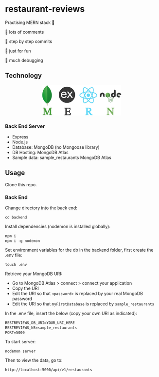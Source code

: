 # restaurant-reviews

Practising MERN stack 🐳

🌸  lots of comments

🌸  step by step commits

🌸  just for fun

🌸  much debugging

## Technology

<p align="center">
    <img src="./images/MERN.png" alt="MERN" height="100" />
</p>

### Back End Server
* Express
* Node.js
* Database: MongoDB (no Mongoose library)
* DB Hosting: MongoDB Atlas
* Sample data: sample_restaurants MongoDB Atlas

## Usage

Clone this repo.

### Back End

Change directory into the back end: 
```
cd backend
```

Install dependencies (nodemon is installed globally): 
```
npm i
npm i -g nodemon
```

Set environment variables for the db in the backend folder, first create the .env file:
```
touch .env
```

Retrieve your MongoDB URI:
* Go to MongoDB Atlas > connect > connect your application
* Copy the URI
* Edit the URI so that `<password>` is replaced by your real MongoDB password
* Edit the URI so that `myFirstDatabase` is replaced by `sample_restaurants`

In the .env file, insert the below (copy your own URI as indicated):
```
RESTREVIEWS_DB_URI=YOUR_URI_HERE
RESTREVIEWS_NS=sample_restaurants
PORT=5000
```

To start server:
```
nodemon server
```

Then to view the data, go to:
```
http://localhost:5000/api/v1/restaurants
```
 